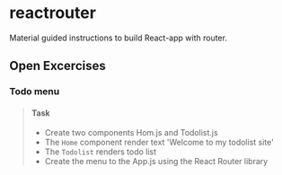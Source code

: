 # reactrouter
Material guided instructions to build React-app with router.

## Open Excercises
### Todo menu
>#### Task 
>* Create two components Hom.js and Todolist.js
>* The <code>Home</code> component render text 'Welcome to my todolist site'
>* The <code>Todolist</code> renders todo list
>* Create the menu to the App.js using the React Router library